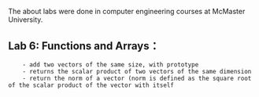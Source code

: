 The about labs were done in computer engineering courses at McMaster University.

Lab 6: Functions and Arrays：
--
        - add two vectors of the same size, with prototype  
        - returns the scalar product of two vectors of the same dimension  
        - return the norm of a vector (norm is defined as the square root of the scalar product of the vector with itself
        
        

